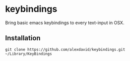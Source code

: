 # keybindings

Bring basic emacs keybindings to every text-input in OSX.

## Installation
```
git clone https://github.com/alexdavid/keybindings.git ~/Library/KeyBindings
```
